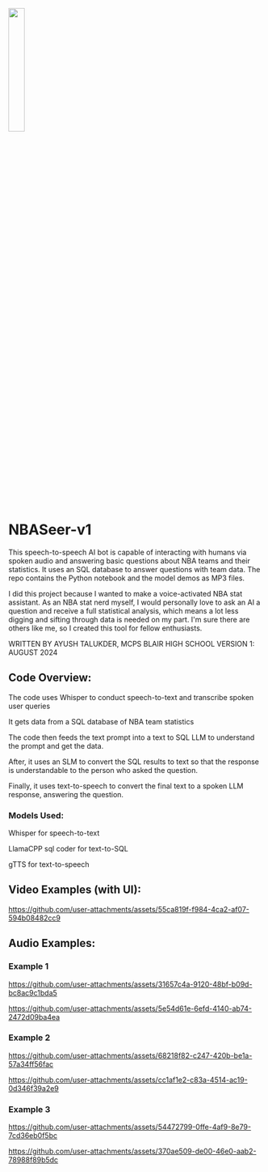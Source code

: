 <img src="https://github.com/user-attachments/assets/09270bcb-6e78-41c6-9d64-2c0300ab4145"
align left width=25% height=25%> 
# NBASeer-v1
This speech-to-speech AI bot is capable of interacting with humans via spoken audio and answering basic questions about NBA teams and their statistics. It uses an SQL database to answer questions with team data. The repo contains the Python notebook and the model demos as MP3 files. 

I did this project because I wanted to make a voice-activated NBA stat assistant. As an NBA stat nerd myself, I would personally love to ask an AI a question and receive a full statistical analysis, which means a lot less digging and sifting through data is needed on my part. I'm sure there are others like me, so I created this tool for fellow enthusiasts.

WRITTEN BY AYUSH TALUKDER, MCPS BLAIR HIGH SCHOOL
VERSION 1: AUGUST 2024
## Code Overview:
The code uses Whisper to conduct speech-to-text and transcribe spoken user queries

It gets data from a SQL database of NBA team statistics

The code then feeds the text prompt into a text to SQL LLM to understand the prompt and get the data.

After, it uses an SLM to convert the SQL results to text so that the response is understandable to the person who asked the question.

Finally, it uses text-to-speech to convert the final text to a spoken LLM response, answering the question.


### Models Used:
Whisper for speech-to-text

LlamaCPP sql coder for text-to-SQL

gTTS for text-to-speech
## Video Examples (with UI):


https://github.com/user-attachments/assets/55ca819f-f984-4ca2-af07-594b08482cc9


## Audio Examples:

### Example 1

https://github.com/user-attachments/assets/31657c4a-9120-48bf-b09d-bc8ac9c1bda5

https://github.com/user-attachments/assets/5e54d61e-6efd-4140-ab74-2472d09ba4ea

### Example 2

https://github.com/user-attachments/assets/68218f82-c247-420b-be1a-57a34ff56fac

https://github.com/user-attachments/assets/cc1af1e2-c83a-4514-ac19-0d346f39a2e9

### Example 3

https://github.com/user-attachments/assets/54472799-0ffe-4af9-8e79-7cd36eb0f5bc

https://github.com/user-attachments/assets/370ae509-de00-46e0-aab2-78988f89b5dc
